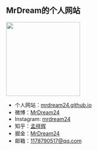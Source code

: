 ## MrDream的个人网站

<img src='https://user-gold-cdn.xitu.io/2017/6/23/8ebe512010110bbb022be1608a49d999' width='200px'/>

- 个人网站：[mrdream24.github.io](https://mrdream24.github.io)
- 微博：[MrDream24](http://weibo.com/117879051)
- Instagram: [mrdream24](https://www.instagram.com/mrdream24/)
- 知乎：[孟祥辉](https://www.zhihu.com/people/mrdream24/)
- 掘金：[MrDream24](https://juejin.im/user/56a319852e958a0059576864)
- 邮箱：1178790517@qq.com
